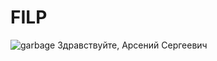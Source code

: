 # FILP
![garbage](https://user-images.githubusercontent.com/37246218/158652558-2bf28b67-b9ac-4a17-848b-b2b4fa2e2ff2.jpg)
Здравствуйте, Арсений Сергеевич
